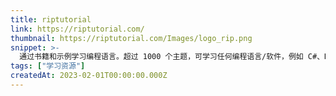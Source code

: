 ```yaml
---
title: riptutorial
link: https://riptutorial.com/
thumbnail: https://riptutorial.com/Images/logo_rip.png
snippet: >-
  通过书籍和示例学习编程语言。超过 1000 个主题，可学习任何编程语言/软件，例如 C#、Dapper、Entity Framework、SQL 等！
tags: ["学习资源"]
createdAt: 2023-02-01T00:00:00.000Z
---
```

